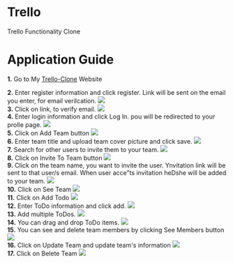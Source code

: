 # Trello
Trello Functionality Clone

# Application Guide #

**1.** Go to My [Trello-Clone](https://trello-clone-a597d.web.app/register) Website
<br />

**2.** Enter register information and click register. Link will be sent on the email
 you enter, for email veriIcation.
![](Readme-images/readmeimage1.png)
<br />
**3.** Click on link, to verify email.
![](Readme-images/readmeimage2.png)
<br />
**4.** Enter login information and click Log In. pou will be redirected to your proIle
page.
![](Readme-images/readmeimage3.png)
<br />
**5.** Click on Add Team button
![](Readme-images/readmeimage4.png)
<br />
**6.** Enter team title and upload team cover picture and click save.
![](Readme-images/readmeimage5.png)
<br />
**7.** Search for other users to invite them to your team.
![](Readme-images/readmeimage6.png)
<br />
**8.** Click on Invite To Team button
![](Readme-images/readmeimage7.png)
<br />
**9.** Click on the team name, you want to invite the user. Ynvitation link will be
 sent to that user/s email. When user acce"ts invitation heDshe will be added
 to your team.
![](Readme-images/readmeimage8.png)
<br />
**10.** Click on See Team
![](Readme-images/readmeimage9.png)
<br />
**11.** Click on Add Todo
![](Readme-images/readmeimage10.png)
<br />
**12.** Enter ToDo information and click add.
![](Readme-images/readmeimage11.png)
<br />
**13.** Add multiple ToDos.
![](Readme-images/readmeimage12.png)
<br />
**14.** You can drag and drop ToDo items.
![](Readme-images/readmeimage13.png)
<br />
**15.** You can see and delete team members by clicking See Members button
![](Readme-images/readmeimage14.png)
<br />
**16.** Click on Update Team and update team's information
![](Readme-images/readmeimage15.png)
<br />
**17.** Click on Belete Team
![](Readme-images/readmeimage16.png)
<br />
